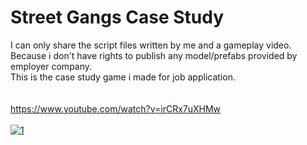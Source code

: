 # Street Gangs Case Study
I can only share the script files written by me and a gameplay video. Because i don't have rights to publish any model/prefabs provided by employer company.  <br />
This is the case study game i made for job application.  <br />
  <br />
  <br />
https://www.youtube.com/watch?v=irCRx7uXHMw <br />
  <br />
[![1](http://img.youtube.com/vi/irCRx7uXHMw/0.jpg)](http://www.youtube.com/watch?v=irCRx7uXHMw "1")
